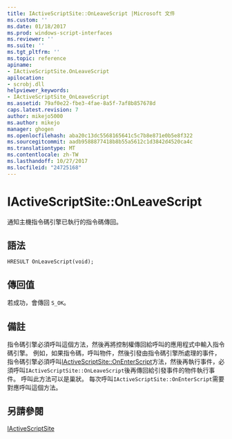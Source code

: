 ```yaml
---
title: IActiveScriptSite::OnLeaveScript |Microsoft 文件
ms.custom: ''
ms.date: 01/18/2017
ms.prod: windows-script-interfaces
ms.reviewer: ''
ms.suite: ''
ms.tgt_pltfrm: ''
ms.topic: reference
apiname:
- IActiveScriptSite.OnLeaveScript
apilocation:
- scrobj.dll
helpviewer_keywords:
- IActiveScriptSite_OnLeaveScript
ms.assetid: 79af0e22-fbe3-4fae-8a5f-7af8b857678d
caps.latest.revision: 7
author: mikejo5000
ms.author: mikejo
manager: ghogen
ms.openlocfilehash: aba20c13dc5568165641c5c7b8e871e0b5e8f322
ms.sourcegitcommit: aadb9588877418b8b55a5612c1d3842d4520ca4c
ms.translationtype: MT
ms.contentlocale: zh-TW
ms.lasthandoff: 10/27/2017
ms.locfileid: "24725168"
---
```

# <a name="iactivescriptsiteonleavescript"></a>IActiveScriptSite::OnLeaveScript
通知主機指令碼引擎已執行的指令碼傳回。  
  
## <a name="syntax"></a>語法  
  
```  
HRESULT OnLeaveScript(void);  
```  
  
## <a name="return-value"></a>傳回值  
 若成功，會傳回 `S_OK`。  
  
## <a name="remarks"></a>備註  
 指令碼引擎必須呼叫這個方法，然後再將控制權傳回給呼叫的應用程式中輸入指令碼引擎。 例如，如果指令碼，呼叫物件，然後引發由指令碼引擎所處理的事件，指令碼引擎必須呼叫[IActiveScriptSite::OnEnterScript](../../winscript/reference/iactivescriptsite-onenterscript.md)方法，然後再執行事件，必須呼叫`IActiveScriptSite::OnLeaveScript`後再傳回給引發事件的物件執行事件。 呼叫此方法可以是巢狀。 每次呼叫`IActiveScriptSite::OnEnterScript`需要對應呼叫這個方法。  
  
## <a name="see-also"></a>另請參閱  
 [IActiveScriptSite](../../winscript/reference/iactivescriptsite.md)